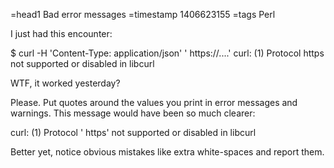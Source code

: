 =head1 Bad error messages
=timestamp 1406623155
=tags Perl



I just had this encounter:

  $ curl  -H 'Content-Type: application/json' ' https://....'
  curl: (1) Protocol  https not supported or disabled in libcurl

WTF, it worked yesterday?



Please. Put quotes around the values you print in error messages and warnings. This message would have been so much clearer:

  curl: (1) Protocol ' https' not supported or disabled in libcurl

Better yet, notice obvious mistakes like extra white-spaces and report them.

